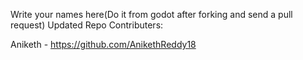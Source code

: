 Write your names here(Do it from godot after forking and send a pull request)
Updated Repo
Contributers:
	
Aniketh - https://github.com/AnikethReddy18  
